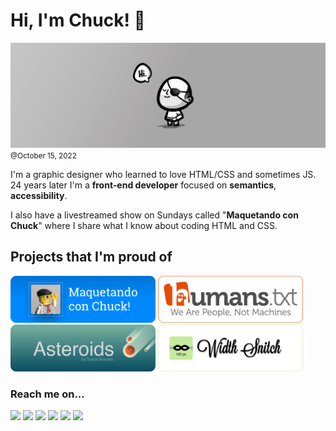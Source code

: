 # Hi, I'm Chuck! 👋
![Hi there](./assets/img/header.png)
<small>@October 15, 2022</small>  

I'm a graphic designer who learned to love HTML/CSS and sometimes JS. <span title="WHHAAAT? 😱">24</span> years later I'm a **front-end developer** focused on **semantics**, **accessibility**. 

I also have a livestreamed show on Sundays called "**Maquetando con Chuck**" where I share what I know about coding HTML and CSS.



## Projects that I'm proud of

<a href="https://spacenomads.com/maquetando-con-chuck"><img src="./assets/img/maquetando-con-chuck.png" height="75" alt="[ES] Maquetando con Chuck!"></a>
<a href="https://humanstxt.org"><img src="./assets/img/humanstxt.svg" height="75" alt="Humans.txt We are people, not machines"></a>
<a href="https://github.com/spacenomads/asteroids"><img src="./assets/img/asteroids.svg" height="75" alt="Asteroids"></a>
<a href="https://github.com/oneeyedman/width-snitch"><img src="./assets/img/width-snitch.svg" height="75" alt="Width Snitch"></a>



### Reach me on...
<a href="https://mastodon.social/@oneeyedman" rel="me"><img src="https://img.shields.io/badge/@oneeyedman-595AFF?logo=mastodon&logoColor=white&style=for-the-badge"></a>
<a href="https://twitch.tv/chuck_as_usual"><img src="https://img.shields.io/badge/Chuck_As_Usual-A870FF?logo=twitch&logoColor=white&style=for-the-badge"></a>
<a href="https://www.youtube.com/c/chuck-as-usual"><img src="https://img.shields.io/badge/Chuck_as_usual-FF0200?logo=youtube&logoColor=white&style=for-the-badge"></a>
<a href="https://community.penpot.app/u/chuck/"><img src="https://img.shields.io/badge/Chuck_--_Penpot_Community-f4f5f6?logo=penpot&logoColor=222&style=for-the-badge"></a>
<a href="https://www.dribbble.com/oneeyedman"><img src="https://img.shields.io/badge/oneeyedman-EA4C89?logo=dribbble&logoColor=white&style=for-the-badge"></a>
<a href="https://www.polywork.com/oneeyedman"><img src="https://img.shields.io/badge/oneeyedman-582BE8?logo=polywork&logoColor=white&style=for-the-badge"></a>


<!--
**oneeyedman/oneeyedman** is a ✨ _special_ ✨ repository because its `README.md` (this file) appears on your GitHub profile.

Here are some ideas to get you started:

- 🔭 I’m currently working on ...
- 🌱 I’m currently learning ...
- 👯 I’m looking to collaborate on ...
- 🤔 I’m looking for help with ...
- 💬 Ask me about ...
- 📫 How to reach me: ...
- 😄 Pronouns: ...
- ⚡ Fun fact: ...
-->
